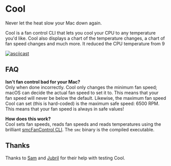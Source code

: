 # Cool

Never let the heat slow your Mac down again. 

Cool is a fan control CLI that lets you cool your CPU to any temperature you'd like. Cool also displays a chart of the temperature changes, a chart of fan speed changes and much more. It reduced the CPU temperature from 9 

[![asciicast](https://asciinema.org/a/n6Ewg4TYht3E3JHdjJSKoJY7G.svg)](https://asciinema.org/a/n6Ewg4TYht3E3JHdjJSKoJY7G)

## FAQ

**Isn't fan control bad for your Mac?**  
Only when done incorrectly. Cool only changes the minimum fan speed; macOS can decide the actual fan speed to set it to. This means that your fan speed will never be below the default. Likewise, the maximum fan speed Cool can set (this is hard-coded) is the maximum safe speed: 6500 RPM. This means that your fan speed is always in safe values!

**How does this work?**  
Cool sets fan speeds, reads fan speeds and reads temperatures using the brilliant [smcFanControl CLI](https://github.com/hholtmann/smcFanControl/tree/master/smc-command). The `smc` binary is the compiled executable.

## Thanks

Thanks to [Sam](https://github.com/sampoder) and [Jubril](https://github.com/s1ntaxe770r) for their help with testing Cool.
